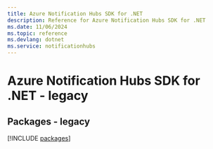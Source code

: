 ```yaml
---
title: Azure Notification Hubs SDK for .NET
description: Reference for Azure Notification Hubs SDK for .NET
ms.date: 11/06/2024
ms.topic: reference
ms.devlang: dotnet
ms.service: notificationhubs
---
```

# Azure Notification Hubs SDK for .NET - legacy
## Packages - legacy
[!INCLUDE [packages](notification-hubs-index.md)]